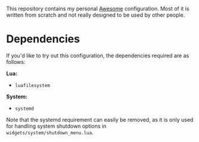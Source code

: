 This repository contains my personal [Awesome](https://awesomewm.org/) configuration. Most of it is written from scratch and not really designed to be used by other people.

# Dependencies

If you'd like to try out this configuration, the dependencies required are as follows:

**Lua:**
* `luafilesystem`

**System:**
* `systemd`

Note that the systemd requirement can easily be removed, as it is only used for handling system shutdown options in `widgets/system/shutdown_menu.lua`.
